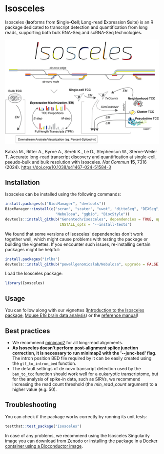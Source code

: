 # Isosceles 

Isosceles (**Iso**forms from **S**ingle-**Ce**ll; **L**ong-read **E**xpression 
**S**uite) is an R package dedicated to transcript detection and quantification 
from long reads, supporting both bulk RNA-Seq and scRNA-Seq technologies.

<p align="center">
  <img src="docs/Isosceles_header.gif" width="600">
</p>


Kabza M., Ritter A., Byrne A., Sereti K., Le D., Stephenson W., Sterne-Weiler T. Accurate long-read transcript discovery and quantification at single-cell, pseudo-bulk and bulk resolution with Isosceles. _Nat Commun_ **15**, 7316 (2024). https://doi.org/10.1038/s41467-024-51584-3

## Installation

Isosceles can be installed using the following commands:
```r
install.packages(c("BiocManager", "devtools"))
BiocManager::install(c("scran", "scater", "uwot", "dittoSeq", "DEXSeq", 
                       "Nebulosa", "ggbio", "BiocStyle"))
devtools::install_github("Genentech/Isosceles", dependencies = TRUE, upgrade = TRUE,
                         INSTALL_opts = "--install-tests")
```

We found that some versions of Isosceles' dependencies don't work together well, 
which might cause problems with testing the package or building the vignettes. 
If you encounter such issues, re-installing certain packages might be helpful: 
```r
install.packages("irlba") 
devtools::install_github("powellgenomicslab/Nebulosa", upgrade = FALSE) 
```

Load the Isosceles package:
```r
library(Isosceles)
```

## Usage

You can follow along with our vignettes ([Introduction to the Isosceles package](https://genentech.github.io/Isosceles/docs/Isosceles.html), [Mouse E18 brain data analysis](https://genentech.github.io/Isosceles/docs/Mouse_E18_brain_analysis.html))
or the [reference manual](https://github.com/Genentech/Isosceles/blob/devel/docs/Isosceles.pdf)!

## Best practices

  * We recommend [minimap2](https://github.com/lh3/minimap2) for all long-read alignments.
  * **As Isosceles doesn't perform post-alignment splice junction correction, it is necessary to run minimap2 with the '\-\-junc-bed' flag.** The intron position BED file required by it can be easily created using the `gtf_to_intron_bed` function.
  * The default settings of de novo transcript detection used by the `bam_to_tcc` function should work well for a eukaryotic transcriptome, but for the analysis of spike-in data, such as SIRVs, we recommend increasing the read count threshold (the *min_read_count* argument) to a higher value (e.g. 50).

## Troubleshooting

You can check if the package works correctly by running its unit tests:
```r
testthat::test_package("Isosceles")
```

In case of any problems, we recommend using the Isosceles Singularity image you
can download from [Zenodo](https://zenodo.org/doi/10.5281/zenodo.8180648)
or installing the package in a
[Docker container using a Bioconductor image](https://www.bioconductor.org/help/docker).

